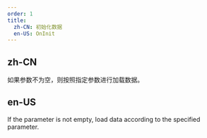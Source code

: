```yaml
---
order: 1
title:
  zh-CN: 初始化数据
  en-US: OnInit
---
```


## zh-CN

如果参数不为空，则按照指定参数进行加载数据。

## en-US

If the parameter is not empty, load data according to the specified parameter.
